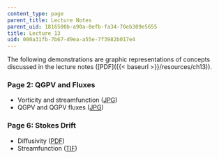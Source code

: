 ```yaml
---
content_type: page
parent_title: Lecture Notes
parent_uid: 1816500b-a90a-0efb-fa34-70eb309e5655
title: Lecture 13
uid: 000a31fb-7b67-d9ea-a55e-7f3982b017e4
---
```


The following demonstrations are graphic representations of concepts discussed in the lecture notes ([PDF]({{< baseurl >}}/resources/ch13)).

### Page 2: QGPV and Fluxes

*   Vorticity and streamfunction ([JPG](/ans7870/12/12.820/s07/lecturenotes/demos/PsiQ.jpg))
*   QGPV and QGPV fluxes ([JPG](/ans7870/12/12.820/s07/lecturenotes/demos/Qgrad.jpg))

### Page 6: Stokes Drift

*   Diffusivity ([PDF](/ans7870/12/12.820/s07/lecturenotes/demos/Stokes.pdf))
*   Streamfunction ([TIF](/ans7870/12/12.820/s07/lecturenotes/demos/stream.tif))